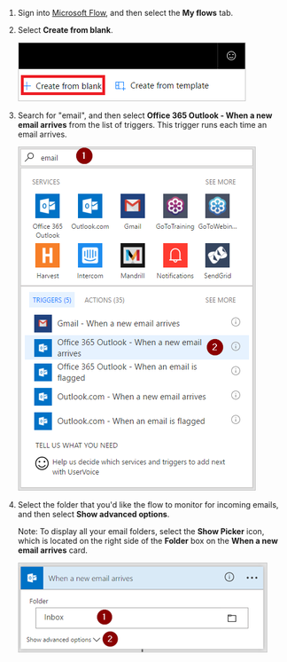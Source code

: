 1. Sign into [Microsoft Flow](https://flow.microsoft.com), and then select the **My flows** tab.

1. Select **Create from blank**.

     ![blank flow](../includes/media/email-triggers/email-triggers-create-blank.png)

1. Search for "email", and then select **Office 365 Outlook - When a new email arrives** from the list of triggers. This trigger runs each time an email arrives.

     ![email trigger](../includes/media/email-triggers/email-triggers-1.png)

1. Select the folder that you'd like the flow to monitor for incoming emails, and then select **Show advanced options**.

     Note: To display all your email folders, select the **Show Picker** icon, which is located on the right side of the **Folder** box on the **When a new email arrives** card.

     ![folder property](../includes/media/email-triggers/email-triggers-subject-folder.png)